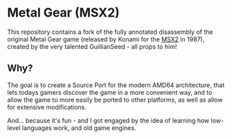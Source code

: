 # Metal Gear (MSX2)

This repository contains a fork of the fully annotated disassembly of the original Metal Gear game (released by Konami for the [MSX2](https://en.wikipedia.org/wiki/MSX) in 1987), created by the very talented GuillianSeed - all props to him!


## Why?

The goal is to create a Source Port for the modern AMD64 architecture, that lets todays gamers discover the game in a more convenient way, and to allow the game to more easily be ported to other platforms, as well as allow for extensive modifications.

And... because it's fun - and I got engaged by the idea of learning how low-level languages work, and old game engines.
